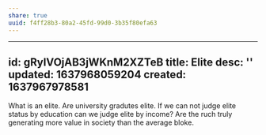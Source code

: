 ```yaml
---
share: true
uuid: f4ff28b3-80a2-45fd-99d0-3b35f80efa63
---
```

---
id: gRyIVOjAB3jWKnM2XZTeB
title: Elite
desc: ''
updated: 1637968059204
created: 1637967978581
---

What is an elite. Are university gradutes elite. If we can not judge elite status by education can we judge elite by income? Are the ruch truly generating more value in society than the average bloke. 